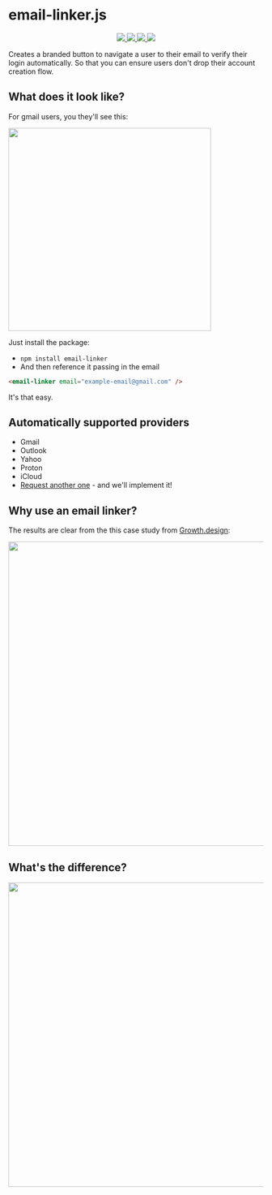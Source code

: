 # email-linker.js
<p align="center">
    <a href="./LICENSE" alt="apache 2.0 license">
      <img src="https://img.shields.io/badge/license-Apache%202.0-blue.svg">
    </a>
    <a href="https://badge.fury.io/js/email-linker" alt="npm version">
        <img src="https://badge.fury.io/js/email-linker.svg">
    </a>
    <a href="https://badge.fury.io/js/email-linker" alt="npm version">
      <img src="https://badgen.net/bundlephobia/minzip/email-linker?color=green">
    </a>
    <a href="https://www.webcomponents.org/element/email-linker" alt="published on webcomponents.org">
        <img src="https://img.shields.io/badge/webcomponents.org-Email%20Linker-blue.svg?style=social">
    </a>
</p>

Creates a branded button to navigate a user to their email to verify their login automatically. So that you can ensure users don't drop their account creation flow.

## What does it look like?
For gmail users, you they'll see this:

<img src="https://user-images.githubusercontent.com/5056218/206877156-b7c2df3f-2ec1-4169-bb03-2f58f015f153.png" width="400">

Just install the package:

* `npm install email-linker`
* And then reference it passing in the email

```html
<email-linker email="example-email@gmail.com" />
```

It's that easy.

## Automatically supported providers
* Gmail
* Outlook
* Yahoo
* Proton
* iCloud
* [Request another one](https://github.com/Rhosys/email-linker/issues) - and we'll implement it!


## Why use an email linker?

The results are clear from the this case study from [Growth.design](https://growth.design/sniper-link#experiment-result):

<img src="https://user-images.githubusercontent.com/5056218/206877116-3330761d-3600-4490-8642-3e2c3d5fe434.gif" width="600">

## What's the difference?

<img src="https://growth.design/_next/image?url=%2F_next%2Fstatic%2Fmedia%2Fsniper-link-ab-test-experiment.3bb49b89.png&w=3840&q=75" width="600">


